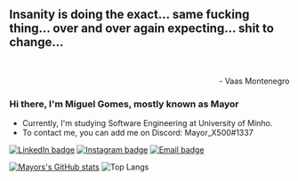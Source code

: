 <p align='center'>
	<h2>
    Insanity is doing the exact... same fucking thing... over and over again expecting... shit to change...
  </h2>
</p>
<br>
<p align='right'>
	- Vaas Montenegro
</p>

### Hi there, I'm Miguel Gomes, mostly known as Mayor
- Currently, I'm studying Software Engineering at University of Minho.
- To contact me, you can add me on Discord: Mayor_X500#1337

[![LinkedIn badge](https://img.shields.io/badge/-MiguelGomes-blue?style=flat&logo=linkedin)](https://www.linkedin.com/in/miguel-gomes-4b11411b8/)
[![Instagram badge](https://img.shields.io/badge/-@mayor_x500-purple?style=flat&logo=Instagram&logoColor=white)](https://www.instagram.com/mayor_x500/)
[![Email badge](https://img.shields.io/badge/-g0mes.miguel-red?style=flat&logo=Gmail&logoColor=white)](mailto:g0mes.miguel.0120@gmail.com)

[![Mayors's GitHub stats](https://github-readme-stats.vercel.app/api?username=MayorX500&count_private=true&&show_icons=true&theme=chartreuse-dark)](https://github.com/anuraghazra/github-readme-stats) ![Top Langs](https://github-readme-stats.vercel.app/api/top-langs/?username=MayorX500&layout=compact&theme=chartreuse-dark)

